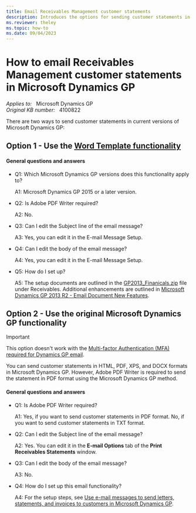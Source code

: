```yaml
---
title: Email Receivables Management customer statements
description: Introduces the options for sending customer statements in Microsoft Dynamics GP.
ms.reviewer: theley 
ms.topic: how-to
ms.date: 09/04/2023
---
```

# How to email Receivables Management customer statements in Microsoft Dynamics GP

_Applies to:_ &nbsp; Microsoft Dynamics GP  
_Original KB number:_ &nbsp; 4100822

There are two ways to send customer statements in current versions of Microsoft Dynamics GP:

## Option 1 - Use the [Word Template functionality](/dynamics-gp/installation/word-templates)

#### General questions and answers

- Q1: Which Microsoft Dynamics GP versions does this functionality apply to?

  A1: Microsoft Dynamics GP 2015 or a later version.

- Q2: Is Adobe PDF Writer required?  

  A2: No.

- Q3: Can I edit the Subject line of the email message? 

  A3: Yes, you can edit it in the E-mail Message Setup.

- Q4: Can I edit the body of the email message? 

  A4: Yes, you can edit it in the E-mail Message Setup.

- Q5: How do I set up?

  A5: The setup documents are outlined in the [GP2013_Finanicals.zip](https://mbs2.microsoft.com/fileexchange/?fileID=cdf1a9bd-bfe1-4223-8b8c-be4e2dc41817) file under Receivables. Additional enhancements are outlined in [Microsoft Dynamics GP 2013 R2 - Email Document New Features](https://community.dynamics.com/blogs/post/?postid=f3603488-0ed1-4e86-8722-332f9199361c).

## Option 2 - Use the original Microsoft Dynamics GP functionality

> [!IMPORTANT]
> This option doesn't work with the [Multi-factor Authentication (MFA) required for Dynamics GP email](/dynamics-gp/installation/email-troubleshooting-guide#mfa---multi-factor-authentication-modern-authentication).

You can send customer statements in HTML, PDF, XPS, and DOCX formats in Microsoft Dynamics GP. However, Adobe PDF Writer is required to send the statement in PDF format using the Microsoft Dynamics GP method.

#### General questions and answers

- Q1: Is Adobe PDF Writer required?  

  A1: Yes, if you want to send customer statements in PDF format. No, if you want to send customer statements in TXT format.

- Q2: Can I edit the Subject line of the email message?

  A2: Yes. You can edit it in the **E-mail Options** tab of the **Print Receivables Statements** window.

- Q3: Can I edit the body of the email message?

  A3: No.

- Q4: How do I set up this email functionality?

  A4: For the setup steps, see [Use e-mail messages to send letters, statements, and invoices to customers in Microsoft Dynamics GP](use-e-mail-messages-send-letters-statements.md).

